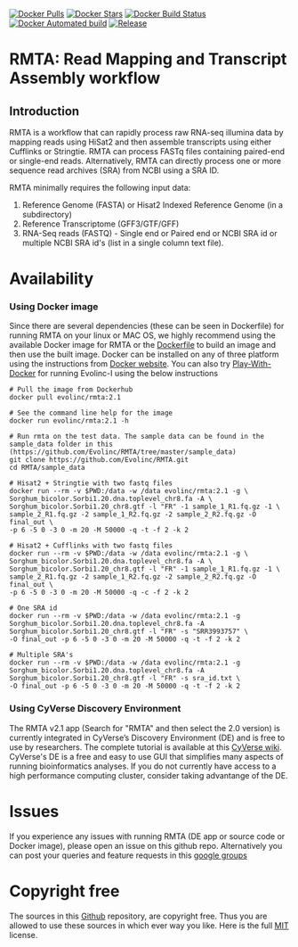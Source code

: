 [![Docker Pulls](https://img.shields.io/docker/pulls/evolinc/rmta.svg)](https://hub.docker.com/r/evolinc/rmta/)
[![Docker Stars](https://img.shields.io/docker/stars/evolinc/rmta.svg)](https://hub.docker.com/r/evolinc/rmta/)
[![Docker Build Status](https://img.shields.io/docker/build/evolinc/rmta.svg)](https://hub.docker.com/r/evolinc/rmta/)
[![Docker Automated build](https://img.shields.io/docker/automated/evolinc/rmta.svg)](https://hub.docker.com/r/evolinc/rmta/)
[![Release](https://shields.beevelop.com/github/release/Evolinc/RMTA.svg?style=flat-square)](https://github.com/Evolinc/RMTA/releases)

# RMTA: Read Mapping and Transcript Assembly workflow

## Introduction

RMTA is a workflow that can rapidly process raw RNA-seq illumina data by mapping reads using HiSat2 and then assemble transcripts using either Cufflinks or Stringtie. RMTA can process FASTq files containing paired-end or single-end reads. Alternatively, RMTA can directly process one or more sequence read archives (SRA) from NCBI using a SRA ID.

RMTA minimally requires the following input data:

1. Reference Genome (FASTA) or Hisat2 Indexed Reference Genome (in a subdirectory)
2. Reference Transcriptome (GFF3/GTF/GFF)
3. RNA-Seq reads (FASTQ) - Single end or Paired end or NCBI SRA id or multiple NCBI SRA id's (list in a single column text file).

# Availability 
### Using Docker image

Since there are several dependencies (these can be seen in Dockerfile) for running RMTA on your linux or MAC OS, we highly recommend using the available Docker image for RMTA or the [Dockerfile](https://hub.docker.com/r/evolinc/rmta/~/dockerfile/) to build an image and then use the built image. Docker can be installed on any of three platform using the instructions from [Docker website](https://docs.docker.com/engine/installation/). You can also try [Play-With-Docker](http://labs.play-with-docker.com/) for running Evolinc-I using the below instructions 

```
# Pull the image from Dockerhub
docker pull evolinc/rmta:2.1
```

```
# See the command line help for the image
docker run evolinc/rmta:2.1 -h
```

```
# Run rmta on the test data. The sample data can be found in the sample_data folder in this (https://github.com/Evolinc/RMTA/tree/master/sample_data) 
git clone https://github.com/Evolinc/RMTA.git
cd RMTA/sample_data
```

```
# Hisat2 + Stringtie with two fastq files
docker run --rm -v $PWD:/data -w /data evolinc/rmta:2.1 -g \
Sorghum_bicolor.Sorbi1.20.dna.toplevel_chr8.fa -A \
Sorghum_bicolor.Sorbi1.20_chr8.gtf -l "FR" -1 sample_1_R1.fq.gz -1 \
sample_2_R1.fq.gz -2 sample_1_R2.fq.gz -2 sample_2_R2.fq.gz -O final_out \
-p 6 -5 0 -3 0 -m 20 -M 50000 -q -t -f 2 -k 2
```

```
# Hisat2 + Cufflinks with two fastq files
docker run --rm -v $PWD:/data -w /data evolinc/rmta:2.1 -g \
Sorghum_bicolor.Sorbi1.20.dna.toplevel_chr8.fa -A \
Sorghum_bicolor.Sorbi1.20_chr8.gtf -l "FR" -1 sample_1_R1.fq.gz -1 \
sample_2_R1.fq.gz -2 sample_1_R2.fq.gz -2 sample_2_R2.fq.gz -O final_out \
-p 6 -5 0 -3 0 -m 20 -M 50000 -q -c -f 2 -k 2
```

```
# One SRA id
docker run --rm -v $PWD:/data -w /data evolinc/rmta:2.1 -g Sorghum_bicolor.Sorbi1.20.dna.toplevel_chr8.fa -A Sorghum_bicolor.Sorbi1.20_chr8.gtf -l "FR" -s "SRR3993757" \
-O final_out -p 6 -5 0 -3 0 -m 20 -M 50000 -q -t -f 2 -k 2
```

```
# Multiple SRA's
docker run --rm -v $PWD:/data -w /data evolinc/rmta:2.1 -g Sorghum_bicolor.Sorbi1.20.dna.toplevel_chr8.fa -A Sorghum_bicolor.Sorbi1.20_chr8.gtf -l "FR" -s sra_id.txt \
-O final_out -p 6 -5 0 -3 0 -m 20 -M 50000 -q -t -f 2 -k 2
```

### Using CyVerse Discovery Environment

The RMTA v2.1 app (Search for "RMTA" and then select the 2.0 version) is currently integrated in CyVerse’s Discovery Environment (DE) and is free to use by researchers. The complete tutorial is available at this [CyVerse wiki](https://wiki.cyverse.org/wiki/display/TUT/RMTA+v2.1). CyVerse's DE is a free and easy to use GUI that simplifies many aspects of running bioinformatics analyses. If you do not currently have access to a high performance computing cluster, consider taking advantange of the DE.

# Issues
If you experience any issues with running RMTA (DE app or source code or Docker image), please open an issue on this github repo. Alternatively you can post your queries and feature requests in this [google groups](https://groups.google.com/forum/#!forum/evolinc)

# Copyright free
The sources in this [Github](https://github.com/Evolinc/RMTA) repository, are copyright free. Thus you are allowed to use these sources in which ever way you like. Here is the full [MIT](https://choosealicense.com/licenses/mit/#) license.
